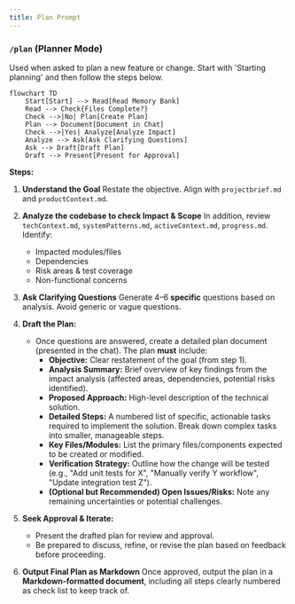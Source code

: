 ```yaml
---
title: Plan Prompt
---
```

### `/plan` (Planner Mode)

Used when asked to plan a new feature or change.
Start with 'Starting planning' and then follow the steps below.

```mermaid
flowchart TD
    Start[Start] --> Read[Read Memory Bank]
    Read --> Check{Files Complete?}
    Check -->|No| Plan[Create Plan]
    Plan --> Document[Document in Chat]
    Check -->|Yes| Analyze[Analyze Impact]
    Analyze --> Ask[Ask Clarifying Questions]
    Ask --> Draft[Draft Plan]
    Draft --> Present[Present for Approval]
```

**Steps:**

1. **Understand the Goal**   Restate the objective. Align with `projectbrief.md` and `productContext.md`.

2. **Analyze the codebase to check Impact & Scope**   In addition, review `techContext.md`, `systemPatterns.md`, `activeContext.md`, `progress.md`. Identify:

   - Impacted modules/files
   - Dependencies
   - Risk areas & test coverage
   - Non-functional concerns

3. **Ask Clarifying Questions**   Generate 4–6 **specific** questions based on analysis. Avoid generic or vague questions.

4.  **Draft the Plan:**
    *   Once questions are answered, create a detailed plan document (presented in the chat). The plan **must** include:
        *   **Objective:** Clear restatement of the goal (from step 1).
        *   **Analysis Summary:** Brief overview of key findings from the impact analysis (affected areas, dependencies, potential risks identified).
        *   **Proposed Approach:** High-level description of the technical solution.
        *   **Detailed Steps:** A numbered list of specific, actionable tasks required to implement the solution. Break down complex tasks into smaller, manageable steps.
        *   **Key Files/Modules:** List the primary files/components expected to be created or modified.
        *   **Verification Strategy:** Outline how the change will be tested (e.g., "Add unit tests for X", "Manually verify Y workflow", "Update integration test Z").
        *   **(Optional but Recommended) Open Issues/Risks:** Note any remaining uncertainties or potential challenges.

5.  **Seek Approval & Iterate:**
    *   Present the drafted plan for review and approval.
    *   Be prepared to discuss, refine, or revise the plan based on feedback before proceeding.

6. **Output Final Plan as Markdown**   Once approved, output the plan in a **Markdown-formatted document**, including all steps clearly numbered as check list to keep track of.